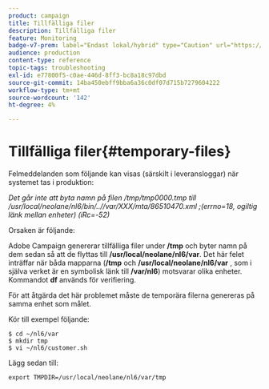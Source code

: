 ```yaml
---
product: campaign
title: Tillfälliga filer
description: Tillfälliga filer
feature: Monitoring
badge-v7-prem: label="Endast lokal/hybrid" type="Caution" url="https://experienceleague.adobe.com/docs/campaign-classic/using/installing-campaign-classic/architecture-and-hosting-models/hosting-models-lp/hosting-models.html?lang=sv" tooltip="Gäller endast lokala och hybrida driftsättningar"
audience: production
content-type: reference
topic-tags: troubleshooting
exl-id: e77800f5-c0ae-446d-8ff3-bc8a18c97dbd
source-git-commit: 14ba450ebff9bba6a36c0df07d715b7279604222
workflow-type: tm+mt
source-wordcount: '142'
ht-degree: 4%

---
```


# Tillfälliga filer{#temporary-files}



Felmeddelanden som följande kan visas (särskilt i leveransloggar) när systemet tas i produktion:

*Det går inte att byta namn på filen /tmp/tmp0000.tmp till /usr/local/neolane/nl6/bin/..//var/XXX/mta/86510470.xml ;(errno=18, ogiltig länk mellan enheter) (iRc=-52)*

Orsaken är följande:

Adobe Campaign genererar tillfälliga filer under **/tmp** och byter namn på dem sedan så att de flyttas till **/usr/local/neolane/nl6/var**. Det här felet inträffar när båda mapparna (**/tmp** och **/usr/local/neolane/nl6/var** , som i själva verket är en symbolisk länk till **/var/nl6**) motsvarar olika enheter. Kommandot **df** används för verifiering.

För att åtgärda det här problemet måste de temporära filerna genereras på samma enhet som målet.

Kör till exempel följande:

```
$ cd ~/nl6/var
$ mkdir tmp
$ vi ~/nl6/customer.sh
```

Lägg sedan till:

```
export TMPDIR=/usr/local/neolane/nl6/var/tmp 
```
